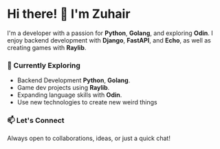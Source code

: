 # Hi there! 👋 I'm Zuhair

I'm a developer with a passion for **Python**, **Golang**, and exploring **Odin**. I enjoy backend development with **Django**, **FastAPI**, and **Echo**, as well as creating games with **Raylib**.

### 🌱 Currently Exploring
- Backend Development **Python**, **Golang**.
- Game dev projects using **Raylib**.
- Expanding language skills with **Odin**.
- Use new technologies to create new weird things


### 📫 Let's Connect
Always open to collaborations, ideas, or just a quick chat!
